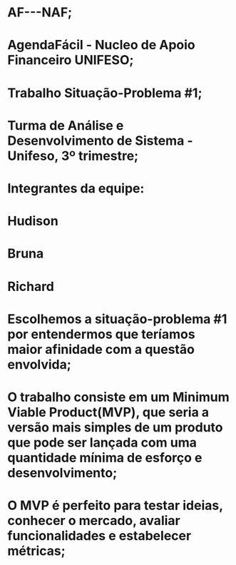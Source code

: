 # AF---NAF;
# AgendaFácil - Nucleo de Apoio Financeiro UNIFESO;
# Trabalho Situação-Problema #1;
# Turma de Análise e Desenvolvimento de Sistema - Unifeso, 3º trimestre;

# Integrantes da equipe:
 # Hudison
 # Bruna
 # Richard

# Escolhemos a situação-problema #1 por entendermos que teríamos maior afinidade com a questão envolvida;

# O trabalho consiste em um Minimum Viable Product(MVP), que seria a versão mais simples de um produto que pode ser lançada com uma quantidade mínima de esforço e desenvolvimento;
# O MVP é perfeito para testar ideias, conhecer o mercado, avaliar funcionalidades e estabelecer métricas;
